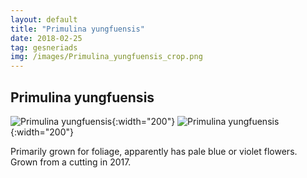 ```yaml
---
layout: default
title: "Primulina yungfuensis"
date: 2018-02-25
tag: gesneriads
img: /images/Primulina_yungfuensis_crop.png
---
```


## Primulina yungfuensis

![Primulina yungfuensis](/images/Primulina_yungfuensis_4_1.png){:width="200"}
![Primulina yungfuensis](/images/Primulina_yungfuensis_2_1.png){:width="200"}

Primarily grown for foliage, apparently has pale blue or violet flowers. Grown from a cutting in 2017. 
